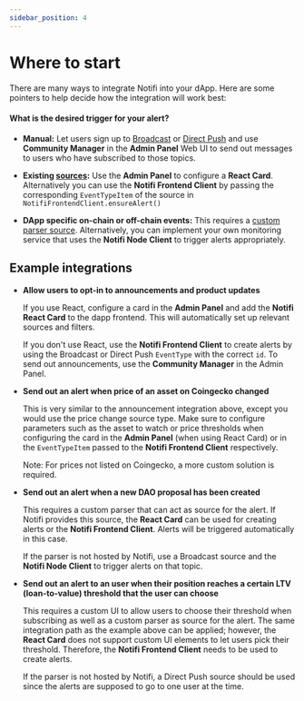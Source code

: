 ```yaml
---
sidebar_position: 4
---
```


# Where to start

There are many ways to integrate Notifi into your dApp. Here are some pointers to help decide how the integration will work best:

#### What is the desired trigger for your alert?

- **Manual:** Let users sign up to [Broadcast](alert-depth#broadcast) or [Direct Push](alert-depth#direct-push) and use **Community Manager** in the **Admin Panel** Web UI to send out messages to users who have subscribed to those topics.

- **Existing [sources](alert-depth#source):** Use the **Admin Panel** to configure a **React Card**. Alternatively you can use the **Notifi Frontend Client** by passing the corresponding `EventTypeItem` of the source in `NotifiFrontendClient.ensureAlert()`

- **DApp specific on-chain or off-chain events:** This requires a [custom parser source](alert-depth#custom-parser-source). Alternatively, you can implement your own monitoring service that uses the **Notifi Node Client** to trigger alerts appropriately.

## Example integrations

- **Allow users to opt-in to announcements and product updates**

  If you use React, configure a card in the **Admin Panel** and add the **Notifi React Card** to the dapp frontend. This will automatically set up relevant sources and filters.

  If you don't use React, use the **Notifi Frontend Client** to create alerts by using the Broadcast or Direct Push `EventType` with the correct `id`.
  To send out announcements, use the **Community Manager** in the Admin Panel.

- **Send out an alert when price of an asset on Coingecko changed**

  This is very similar to the announcement integration above, except you would use the price change source type. Make sure to configure parameters such as the asset to watch or price thresholds when configuring the card in the **Admin Panel** (when using React Card) or in the `EventTypeItem` passed to the **Notifi Frontend Client** respectively.

  Note: For prices not listed on Coingecko, a more custom solution is required.

- **Send out an alert when a new DAO proposal has been created**

  This requires a custom parser that can act as source for the alert. If Notifi provides this source, the **React Card** can be used for creating alerts or the **Notifi Frontend Client**. Alerts will be triggered automatically in this case.

  If the parser is not hosted by Notifi, use a Broadcast source and the **Notifi Node Client** to trigger alerts on that topic.

- **Send out an alert to an user when their position reaches a certain LTV (loan-to-value) threshold that the user can choose**

  This requires a custom UI to allow users to choose their threshold when subscribing as well as a custom parser as source for the alert.
  The same integration path as the example above can be applied; however, the **React Card** does not support custom UI elements to let users pick their threshold. Therefore, the **Notifi Frontend Client** needs to be used to create alerts.

  If the parser is not hosted by Notifi, a Direct Push source should be used since the alerts are supposed to go to one user at the time.




<!--
Rough decision making chart for what to use:



Do you require special UI elements for users to sign up to your alert (e.g. sliders, buttons, etc. to pick thresholds)?

- Yes -> build UI components and use Notifi React Hooks (if on React) or Frontend Client to create alerts
- No -> Use Notifi React Card (if on React) or follow simple example of Frontend Client

  Note: The React card has components for users to enter the target (Email, SMS, Telegram) and basic opt-in check boxes

What is the desired trigger for your alert?

- Manual (e.g. announcement of new features) -> use Admin Panel - Send Test Messages or Community Manager to draft messages and send them
- Existing topic type (Price change, Balance change, etc.) -> use Admin Panel card config for React Card or pass correct `EventTypeItem` in `NotifiFrontendClient.ensureAlert()`
- Events on the blockchain (e.g. liquidation, certain transactions, etc.) -> this requires a custom parser, reach out to us. If you are able to run your own parser that monitors blockchain transactions, you can have it trigger notifications through the Node Client.
- Off-chain events -> Reach out to us or run a service that calls Node Client to send out notifications.


Example use cases and how to integrate:

- Allow users to opt-in to announcements and product updates

  If on React configure a card in the Admin Panel and add the React Card to the dapp frontend. This will automatically set up relevant sources and filters.
  If not on React use the Frontend Client to create alerts, make sure to use the correct topic id.
  Send out announcements from the Community Manager in the Admin Panel.

- Send out alert when price of an asset on Coingecko changed

  Same as announcements and product updates, use topic type price change.
  Alerts will be send automatically whenever the coingecko price of a supported assets changes.

  Note: For prices from outside Coingecko or other assets a more custom solution is required


- Send out alerts when a liquidation has happened

  This requires a custom parser that can act as source for the alert. If Notifi provides this source, the React Card can be used (configured with the correct topic type) for creating alerts or by using the Frontend Client. Alerts will be triggered automatically in this case.
  If the parser is not hosted by Notifi, a generic broadcast topic should be created, and the Node Client can be called to trigger alerts on that topic. For subscribing the React Card or Frontend Client can be used (with selecting the generic broadcast topic)

- Alert the user when their position reaches a certain LTV (loan-to-value) threshold that the user can choose

  This requires a custom UI to allow users to choose their threshold when subscribing as well as a custom parser as source for the alert. Build the UI components and use the React Hooks or Frontend Client to create the alerts.
  Contact us for a custom parser as source, or alternatively you can run a service that uses the Node Client to send out Direct Push notifications.

  -->
